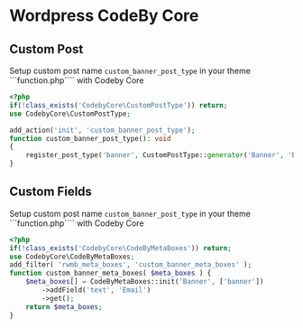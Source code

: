 # Wordpress CodeBy Core

## Custom Post
Setup custom post name ```custom_banner_post_type``` in your theme ```function.php```` with Codeby Core
```php
<?php
if(!class_exists('CodebyCore\CustomPostType')) return;
use CodebyCore\CustomPostType;

add_action('init', 'custom_banner_post_type');
function custom_banner_post_type(): void
{
    register_post_type('banner', CustomPostType::generator('Banner', 'Banners', 2, 'dashicons-camera'));
}
```
## Custom Fields
Setup custom post name ```custom_banner_post_type``` in your theme ```function.php```` with Codeby Core
```php
<?php
if(!class_exists('CodebyCore\CodeByMetaBoxes')) return;
use CodebyCore\CodeByMetaBoxes;
add_filter( 'rwmb_meta_boxes', 'custom_banner_meta_boxes' );
function custom_banner_meta_boxes( $meta_boxes ) {
    $meta_boxes[] = CodeByMetaBoxes::init('Banner', ['banner'])
        ->addField('text', 'Email')
        ->get();
    return $meta_boxes;
}
```
    